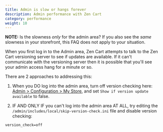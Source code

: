 ```yaml
---
title: Admin is slow or hangs forever 
description: Admin performance with Zen Cart 
category: performance
weight: 10
---
```


**NOTE:** Is the slowness *only* for the admin area? If you also see the *same* slowness in your storefront, this FAQ does not apply to your situation.

When you first log in to the Admin area, Zen Cart attempts to talk to the Zen Cart versioning server to see if updates are available. If it can't communicate with the versioning server then it is possible that you'll see your admin access hang for a minute or so.

There are 2 approaches to addressing this:

1. When you DO log into the admin area, turn off version checking here:
[Admin > Configuration > My Store](/user/admin_pages/configuration/configuration_mystore/), and set `Show if version update available` to false. 



2. IF AND ONLY IF you can't log into the admin area AT ALL, try editing the `/admin/includes/local/skip-version-check.ini` file and disable version checking: 

```
version_check=off
```

